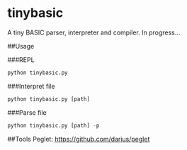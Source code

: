 tinybasic
=========

A tiny BASIC parser, interpreter and compiler. In progress...

##Usage

###REPL
``` python
python tinybasic.py
```
###Interpret file
``` python
python tinybasic.py [path]
```

###Parse file
``` python
python tinybasic.py [path] -p
```

##Tools 
Peglet: https://github.com/darius/peglet